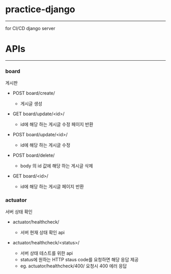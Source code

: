 # practice-django

---

for CI/CD django server

# APIs

---

### board

게시판

* POST board/create/ 
  * 게시글 생성


* GET board/update/\<id>/
  * id에 해당 하는 게시글 수정 페이지 반환


* POST board/update/\<id>/
  * id에 해당 하는 게시글 수정


* POST board/delete/
  * body 의 id 값에 해당 하는 게시글 삭제


* GET board/\<id>/
  * id에 해당 하는 게시글 페이지 반환



### actuator

서버 상태 확인

* actuator/healthcheck/
  * 서버 현재 상태 확인 api


* actuator/healthcheck/\<status>/
  * 서버 상태 테스트를 위한 api
  * status에 원하는 HTTP staus code를 요청하면 해당 응답 제공
  * eg. actuator/healthcheck/400/ 요청시 400 에러 응답